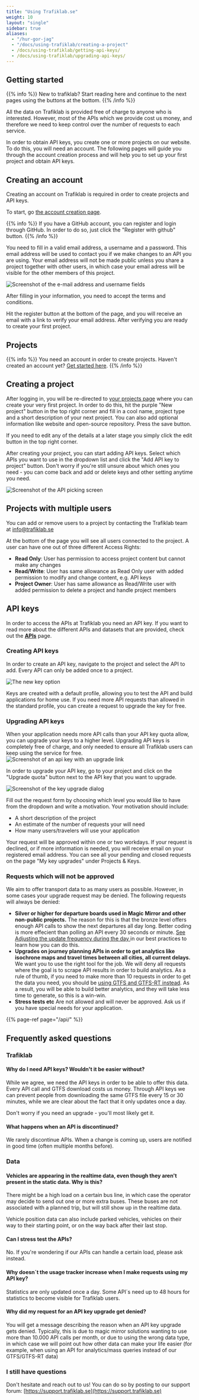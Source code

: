 ```yaml
---
title: "Using Trafiklab.se"
weight: 10
layout: "single"
sidebar: true
aliases:
  - "/hur-gor-jag"
  - "/docs/using-trafiklab/creating-a-project"
  - /docs/using-trafiklab/getting-api-keys/
  - /docs/using-trafiklab/upgrading-api-keys/
---
```


## Getting started

{{% info %}}
New to trafiklab? Start reading here and continue to the next pages using the buttons at the
bottom.
{{% /info %}}

All the data on Trafiklab is provided free of charge to anyone who is interested. However, most of the APIs which we
provide cost us money, and therefore we need to keep control over the number of requests to each service.

In order to obtain API keys, you create one or more projects on our website. To do this, you will need an account. The
following pages will guide you through the account creation process and will help you to set up your first project and
obtain API keys.

## Creating an account

Creating an account on Trafiklab is required in order to create projects and API keys.

To start, go [the account creation page](https://developer.trafiklab.se/register).

{{% info %}} If you have a GitHub account, you can register and login through GitHub. In order to do so, just click
the "Register with github" button. {{% /info %}}

You need to fill in a valid email address, a username and a password. This email address will be used to contact you if we make changes
to an API you are using. Your email address will not be made public unless you share a project together with other users,
in which case your email adress will be visible for the other members of this project.

![Screenshot of the e-mail address and username fields](/media/2023/create-account.png)

After filling in your information, you need to accept the terms and conditions.

Hit the register button at the bottom of the page, and you will receive an email with a link to verify your email address.
After verifying you are ready to create your first project.

## Projects

{{% info %}}  You need an account in order to create projects. Haven't created an account
yet? [Get started here](#creating-an-account). {{% /info %}}

## Creating a project

After logging in, you will be re-directed to [your projects page](https://developer.trafiklab.se/project/list) where you
can create your very first project. In order to do this, hit the purple "New project" button in the top right corner and fill
in a cool name, project type and a short description of your next project. You can also add optional information like website and
open-source repository. Press the save button.

If you need to edit any of the details at a later stage you simply click the edit button in the top right corner.

After creating your project, you can start adding API keys. Select which APIs you want to use in the dropdown list and
click the "Add API key to project" button. Don't worry if you're still unsure about which ones you need - you can come
back and add or delete keys and other setting anytime you need.

![Screenshot of the API picking screen](/media/2023/add-api-key.png)

## Projects with multiple users

You can add or remove users to a project by contacting the Trafiklab team at info@trafiklab.se

At the bottom of the page you will see all users connected to the project. A user can have one out of three different Access Rights:
* **Read Only**: User has permission to access project content but cannot make any changes
* **Read/Write**: User has same allowance as Read Only user with added permission to modify and change content, e.g. API keys
* **Project Owner**: User has same allowance as Read/Write user with added permission to delete a project and handle project members

## API keys
In order to access the APIs at Trafiklab you need an API key. If you want to read more about the different APIs and 
datasets that are provided, check out the [**APIs**](/api/) page.

### Creating API keys

In order to create an API key, navigate to the project and select the API to add. Every API can only be added once to a
project.

![The new key option](/media/2023/create-API-key.png "The 'add key' dropdown")

Keys are created with a default profile, allowing you to test the API and build applications for home use. If you need
more API requests than allowed in the standard profile, you can create a request to upgrade the key for free.

### Upgrading API keys

When your application needs more API calls than your API key quota allow, you can upgrade your keys to a higher level.
Upgrading API keys is completely free of charge, and only needed to ensure all Trafiklab users can keep using the
service for
free.
![Screenshot of an api key with an upgrade link](/media/2023/upgrade-quota.png "Upgrade buttons can be seen for keys which can be upgrade")

In order to upgrade your API key, go to your project and click on the "Upgrade quota" button next to the API key that
you want
to upgrade.

![Screenshot of the key upgrade dialog](/media/2023/request-key-upgrade.png "The key upgrade request form")

Fill out the request form by choosing which level you would like to have from the dropdown and write a motivation.
Your motivation should include:

* A short description of the project
* An estimate of the number of requests your will need
* How many users/travelers will use your application

Your request will be approved within one or two workdays. If your request is declined, or if more information is needed,
you will receive email on your registered email address. You can see all your pending and closed requests on the page "My
key upgrades" under Projects & Keys.

### Requests which will not be approved

We aim to offer transport data to as many users as possible. However, in some cases your upgrade request may be denied.
The following requests will always be denied:

* **Silver or higher for departure boards used in Magic Mirror and other non-public projects.** The reason for this is
  that the bronze level offers enough API calls to show the next departures all day long. Better coding is more
  effecient than polling an API every 30 seconds or
  minute. [See Adjusting the update frequency during the day ](./../using-trafiklab-data/best-practices/limiting-requests.md#adjusting-the-update-frequency-during-the-day)
  in our best practices to learn how you can do this.
* **Upgrades on journey planning APIs in order to get analytics like isochrone maps and travel times between all cities,
  all current delays.** We want you to use the right tool for the job. We will deny all requests where the goal is to
  scrape API results in order to build analytics. As a rule of thumb, if you need to make more than 10 requests in order
  to get the data you need, you should
  be [using GTFS and GTFS-RT instead](../../public-transport-data/our-data-and-apis/gtfs/). As a result, you will be
  able to build better analytics, and they will take less time to generate, so this is a win-win.
* **Stress tests etc** Are not allowed and will never be approved. Ask us if you have special needs for your application.

{{% page-ref page="/api/" %}}

## Frequently asked questions

### Trafiklab

#### Why do I need API keys? Wouldn't it be easier without?

While we agree, we need the API keys in order to be able to offer this data. Every API call and GTFS download costs us
money. Through API keys we can prevent people from downloading the same GTFS file every 15 or 30 minutes, while we are
clear about the fact that it only updates once a day.

Don't worry if you need an upgrade - you'll most likely get it.

#### What happens when an API is discontinued?

We rarely discontinue APIs. When a change is coming up, users are notified in good time (often multiple months
before).

### Data

#### Vehicles are appearing in the realtime data, even though they aren't present in the static data. Why is this?

There might be a high load on a certain bus line, in which case the operator may decide to send out one or more extra
buses. These buses are not associated with a planned trip, but will still show up in the realtime data.

Vehicle position data can also include parked vehicles, vehicles on their way to their starting point, or on the way
back after their last stop.

#### Can I stress test the APIs?

No. If you're wondering if our APIs can handle a certain load, please ask instead.

#### Why doesn´t the usage tracker increase when I make requests using my API key?

Statistics are only updated once a day. Some API´s need up to 48 hours for statistics to become visible for Trafiklab users.

#### Why did my request for an API key upgrade get denied?

You will get a message describing the reason when an API key upgrade gets denied. Typically, this is due to magic mirror
solutions wanting to use more than 10.000 API calls per month, or due to using the wrong data type, in which case we
will point out how other data can make your life easier (for example, when using an API for analytics/mass queries
instead of our GTFS/GTFS-RT data)

### I still have questions

Don't hesitate and reach out to us! You can do so by posting to our support
forum: [https://support.trafiklab.se](https://support.trafiklab.se)
